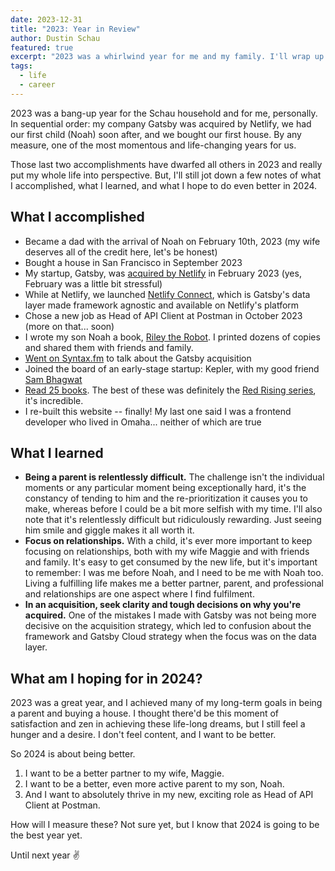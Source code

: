 ```yaml
---
date: 2023-12-31
title: "2023: Year in Review"
author: Dustin Schau
featured: true
excerpt: "2023 was a whirlwind year for me and my family. I'll wrap up what I accomplished, what I learned, and what I hope to do in 2024."
tags:
  - life
  - career
---
```


2023 was a bang-up year for the Schau household and for me, personally. In sequential order: my company Gatsby was acquired by Netlify, we had our first child (Noah) soon after, and we bought our first house. By any measure, one of the most momentous and life-changing years for us.

Those last two accomplishments have dwarfed all others in 2023 and really put my whole life into perspective. But, I'll still jot down a few notes of what I accomplished, what I learned, and what I hope to do even better in 2024.

## What I accomplished

- Became a dad with the arrival of Noah on February 10th, 2023 (my wife deserves all of the credit here, let's be honest)
- Bought a house in San Francisco in September 2023
- My startup, Gatsby, was [acquired by Netlify](https://www.netlify.com/press/netlify-acquires-gatsby-inc-to-accelerate-adoption-of-composable-web-architectures/) in February 2023 (yes, February was a little bit stressful)
- While at Netlify, we launched [Netlify Connect](https://www.netlify.com/platform/connect/), which is Gatsby's data layer made framework agnostic and available on Netlify's platform
- Chose a new job as Head of API Client at Postman in October 2023 (more on that... soon)
- I wrote my son Noah a book, [Riley the Robot](https://github.com/dschau/riley-the-robot). I printed dozens of copies and shared them with friends and family.
- [Went on Syntax.fm](https://syntax.fm/show/631/supper-club-why-netlify-bought-gatsby-graphql-data-layer-and-headless-cms-with-dustin-schau) to talk about the Gatsby acquisition
- Joined the board of an early-stage startup: Kepler, with my good friend [Sam Bhagwat](https://twitter.com/calcsam)
- [Read 25 books](https://www.goodreads.com/user_challenges/41049652). The best of these was definitely the [Red Rising series](https://www.goodreads.com/series/117100-red-rising-saga), it's incredible.
- I re-built this website  -- finally! My last one said I was a frontend developer who lived in Omaha... neither of which are true

## What I learned

- **Being a parent is relentlessly difficult.** The challenge isn't the individual moments or any particular moment being exceptionally hard, it's the constancy of tending to him and the re-prioritization it causes you to make, whereas before I could be a bit more selfish with my time. I'll also note that it's relentlessly difficult but ridiculously rewarding. Just seeing him smile and giggle makes it all worth it.
- **Focus on relationships.** With a child, it's ever more important to keep focusing on relationships, both with my wife Maggie and with friends and family. It's easy to get consumed by the new life, but it's important to remember: I was me before Noah, and I need to be me with Noah too. Living a fulfilling life makes me a better partner, parent, and professional and relationships are one aspect where I find fulfilment.
- **In an acquisition, seek clarity and tough decisions on why you're acquired.** One of the mistakes I made with Gatsby was not being more decisive on the acquisition strategy, which led to confusion about the framework and Gatsby Cloud strategy when the focus was on the data layer.

## What am I hoping for in 2024?

2023 was a great year, and I achieved many of my long-term goals in being a parent and buying a house. I thought there'd be this moment of satisfaction and zen in achieving these life-long dreams, but I still feel a hunger and a desire. I don't feel content, and I want to be better.

So 2024 is about being better. 

1. I want to be a better partner to my wife, Maggie.
1. I want to be a better, even more active parent to my son, Noah.
1. And I want to absolutely thrive in my new, exciting role as Head of API Client at Postman.

How will I measure these? Not sure yet, but I know that 2024 is going to be the best year yet.

Until next year ✌️
